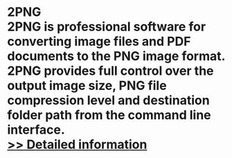 # 2PNG<br />2PNG is professional software for converting image files and PDF documents to the PNG image format. 2PNG provides full control over the output image size, PNG file compression level and destination folder path from the command line interface.<br />[>> Detailed information](https://secure.shareit.com/shareit/product.html?productid=300671458&affiliateid=200057808)